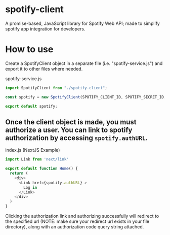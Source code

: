 # spotify-client
A promise-based, JavaScript library for Spotify Web API; made to simplify spotify app integration for developers.


# How to use
Create a SpotifyClient object in a separate file (i.e. "spotify-service.js") and export it to other files where needed.

spotify-service.js
```typescript
import SpotifyClient from "./spotify-client";

const spotify = new SpotifyClient(SPOTIFY_CLIENT_ID, SPOTIFY_SECRET_ID, SPOTIFY_REDIRECT_URL, SPOTIFY_SCOPES);

export default spotify;
```

## Once the client object is made, you must authorize a user. You can link to spotify authorization by accessing ```spotify.authURL```.

index.js (NextJS Example)
```typescript
import Link from 'next/link'

export default function Home() {
  return (
    <div>
      <Link href={spotify.authURL} >
        Log in
      </Link>
    </div>
  )
}
```

Clicking the authorization link and authorizing successfully will redirect to the specified url (NOTE: make sure your redirect url exists in your file directory), along with an authorization code query string attached.
